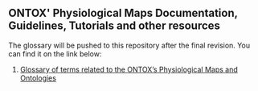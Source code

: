 ## ONTOX' Physiological Maps Documentation, Guidelines, Tutorials and other resources

The glossary will be pushed to this repository after the final revision. You can find it on the link below:

1. [Glossary of terms related to the ONTOX’s Physiological Maps and Ontologies](https://docs.google.com/document/d/1XVW4acJWoi6ECRDUsgLUASbd2KHq1UfVDBIvjW0aIX8/edit?usp=sharing)

